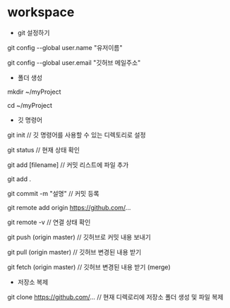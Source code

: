 # workspace

- git 설정하기

git config --global user.name "유저이름"

git config --global user.email "깃허브 메일주소"


- 폴더 생성

mkdir ~/myProject

cd ~/myProject


- 깃 명령어

git init						// 깃 명령어를 사용할 수 있는 디렉토리로 설정


git status						// 현재 상태 확인

git add [filename]				// 커밋 리스트에 파일 추가

git add .

git commit -m "설명"			// 커밋 등록


git remote add origin https://github.com/...

git remote -v					// 연결 상태 확인


git push (origin master)		// 깃허브로 커밋 내용 보내기

git pull (origin master)		// 깃허브 변경된 내용 받기

git fetch (origin master)		// 깃허브 변경된 내용 받기 (merge)


- 저장소 복제

git clone https://github.com/...	// 현재 디렉로리에 저장소 폴더 생성 및 파일 복제
